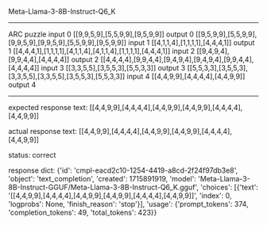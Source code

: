 Meta-Llama-3-8B-Instruct-Q6_K

---

ARC puzzle
input 0
[[9,9,5,9],[5,5,9,9],[9,5,9,9]]
output 0
[[9,5,9,9],[5,5,9,9],[9,9,5,9],[9,9,5,9],[5,5,9,9],[9,5,9,9]]
input 1
[[4,1,1,4],[1,1,1,1],[4,4,4,1]]
output 1
[[4,4,4,1],[1,1,1,1],[4,1,1,4],[4,1,1,4],[1,1,1,1],[4,4,4,1]]
input 2
[[9,4,9,4],[9,9,4,4],[4,4,4,4]]
output 2
[[4,4,4,4],[9,9,4,4],[9,4,9,4],[9,4,9,4],[9,9,4,4],[4,4,4,4]]
input 3
[[3,3,5,5],[3,5,5,3],[5,5,3,3]]
output 3
[[5,5,3,3],[3,5,5,3],[3,3,5,5],[3,3,5,5],[3,5,5,3],[5,5,3,3]]
input 4
[[4,4,9,9],[4,4,4,4],[4,4,9,9]]
output 4

---

expected response text:
[[4,4,9,9],[4,4,4,4],[4,4,9,9],[4,4,9,9],[4,4,4,4],[4,4,9,9]]

actual response text:
[[4,4,9,9],[4,4,4,4],[4,4,9,9],[4,4,9,9],[4,4,4,4],[4,4,9,9]]

status: correct

response dict:
{'id': 'cmpl-eacd2c10-1254-4419-a8cd-2f24f97db3e8', 'object': 'text_completion', 'created': 1715891919, 'model': 'Meta-Llama-3-8B-Instruct-GGUF/Meta-Llama-3-8B-Instruct-Q6_K.gguf', 'choices': [{'text': '[[4,4,9,9],[4,4,4,4],[4,4,9,9],[4,4,9,9],[4,4,4,4],[4,4,9,9]]', 'index': 0, 'logprobs': None, 'finish_reason': 'stop'}], 'usage': {'prompt_tokens': 374, 'completion_tokens': 49, 'total_tokens': 423}}

